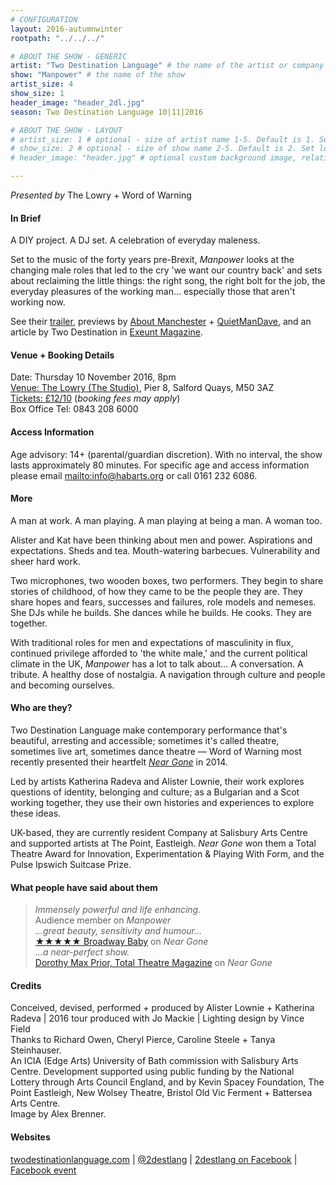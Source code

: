 ```yaml
---
# CONFIGURATION
layout: 2016-autumnwinter
rootpath: "../../../"

# ABOUT THE SHOW - GENERIC
artist: "Two Destination Language" # the name of the artist or company
show: "Manpower" # the name of the show
artist_size: 4
show_size: 1
header_image: "header_2dl.jpg"    
season: Two Destination Language 10|11|2016

# ABOUT THE SHOW - LAYOUT
# artist_size: 1 # optional - size of artist name 1-5. Default is 1. Set longer names to lower values
# show_size: 2 # optional - size of show name 2-5. Default is 2. Set longer names to lower values
# header_image: "header.jpg" # optional custom background image, relative to current page

---
```

*Presented by* The Lowry + Word of Warning          
         
#### In Brief      
A DIY project. A DJ set. A celebration of everyday maleness.         
        
Set to the music of the forty years pre-Brexit, *Manpower* looks at the changing male roles that led to the cry 'we want our country back' and sets about reclaiming the little things: the right song, the right bolt for the job, the everyday pleasures of the working man… especially those that aren't working now.         
        
See their <a href="http://vimeo.com/189768637" target="_blank">trailer</a>, previews by <a href="http://aboutmanchester.co.uk/latest/new-performance-about-men-and-power-discusses-the-rapidly-changing-landscape-of-brexit-britain" target="_blank">About Manchester</a> + <a href="http://quietmandave.co.uk/2016/10/november-preview-manpower" target="_blank">QuietManDave</a>, and an article by Two Destination in <a href="http://exeuntmagazine.com/features/manpower-embraced-anger" target="_blank">Exeunt Magazine</a>.           
           
#### Venue + Booking Details    
Date: Thursday 10 November 2016, 8pm          
<a href="http://www.thelowry.com/plan-your-visit/getting-here" target="_blank">Venue: The Lowry (The Studio)</a>, Pier 8, Salford Quays, M50 3AZ         
<a href="http://www.thelowry.com/event/manpower" target="_blank">Tickets: £12/10</a> (*booking fees may apply*)         
Box Office Tel: 0843 208 6000          
          
#### Access Information        
Age advisory: 14+ (parental/guardian discretion). With no interval, the show lasts approximately 80 minutes. For specific age and access information please email <mailto:info@habarts.org> or call 0161 232 6086.     
             
#### More         
A man at work. A man playing. A man playing at being a man. A woman too.         
         
Alister and Kat have been thinking about men and power. Aspirations and expectations. Sheds and tea. Mouth-watering barbecues. Vulnerability and sheer hard work.           
         
Two microphones, two wooden boxes, two performers. They begin to share stories of childhood, of how they came to be the people they are. They share hopes and fears, successes and failures, role models and nemeses. She DJs while he builds. She dances while he builds. He cooks. They are together.            
              
With traditional roles for men and expectations of masculinity in flux, continued privilege afforded to 'the white male,' and the current political climate in the UK, *Manpower* has a lot to talk about… A conversation. A tribute. A healthy dose of nostalgia. A navigation through culture and people and becoming ourselves.          
         
#### Who are they?        
Two Destination Language make contemporary performance that's beautiful, arresting and accessible; sometimes it's called theatre, sometimes live art, sometimes dance theatre — Word of Warning most recently presented their heartfelt [*Near Gone*](/archive/2014-spring/2destlang) in 2014.                
         
Led by artists Katherina Radeva and Alister Lownie, their work explores questions of identity, belonging and culture; as a Bulgarian and a Scot working together, they use their own histories and experiences to explore these ideas.            
          
UK-based, they are currently resident Company at Salisbury Arts Centre and supported artists at The Point, Eastleigh. *Near Gone* won them a Total Theatre Award for Innovation, Experimentation & Playing With Form, and the Pulse Ipswich Suitcase Prize.            
          
#### What people have said about them         
>*Immensely powerful and life enhancing.*<br>Audience member on *Manpower*          
>*…great beauty, sensitivity and humour…*<br><a href="http://www.broadwaybaby.com/shows/near-gone/702154" target="_blank">★★★★★ Broadway Baby</a> on *Near Gone*            
>*…a near-perfect show.*<br><a href="http://totaltheatre.org.uk/two-destination-language-near-gone/" target="_blank">Dorothy Max Prior, Total Theatre Magazine</a> on *Near Gone*              
         
#### Credits          
Conceived, devised, performed + produced by Alister Lownie + Katherina Radeva | 2016 tour produced with Jo Mackie | Lighting design by Vince Field<br>Thanks to Richard Owen, Cheryl Pierce, Caroline Steele + Tanya Steinhauser.<br>An ICIA (Edge Arts) University of Bath commission with Salisbury Arts Centre. Development supported using public funding by the National Lottery through Arts Council England, and by Kevin Spacey Foundation, The Point Eastleigh, New Wolsey Theatre, Bristol Old Vic Ferment + Battersea Arts Centre.<br>Image by Alex Brenner.                 
         
#### Websites          
<a href="http://www.twodestinationlanguage.com/?page_id=1137" target="_blank">twodestinationlanguage.com</a> | <a href="http://twitter.com/2destlang" target="_blank">@2destlang</a> | <a href="http://facebook.com/2destlang" target="_blank">2destlang on Facebook</a> | <a href="http://www.facebook.com/events/691026767730262" target="_blank">Facebook event</a>
